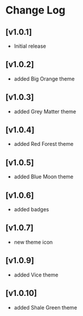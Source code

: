 # Change Log

## [v1.0.1]

- Initial release

## [v1.0.2]

- added Big Orange theme

## [v1.0.3]

- added Grey Matter theme

## [v1.0.4]

- added Red Forest theme

## [v1.0.5]

- added Blue Moon theme

## [v1.0.6]

- added badges

## [v1.0.7]

- new theme icon

## [v1.0.9]

- added Vice theme

## [v1.0.10]

- added Shale Green theme
